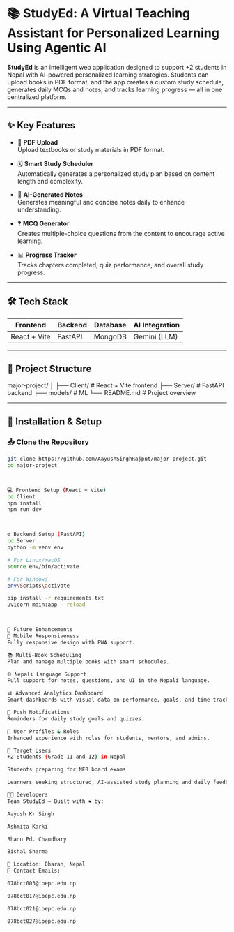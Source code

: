 # 📚 StudyEd: A Virtual Teaching Assistant for Personalized Learning Using Agentic AI

**StudyEd** is an intelligent web application designed to support +2 students in Nepal with AI-powered personalized learning strategies. Students can upload books in PDF format, and the app creates a custom study schedule, generates daily MCQs and notes, and tracks learning progress — all in one centralized platform.

---

## ✨ Key Features

- 📄 **PDF Upload**  
  Upload textbooks or study materials in PDF format.

- 🗓️ **Smart Study Scheduler**  
  Automatically generates a personalized study plan based on content length and complexity.

- 📝 **AI-Generated Notes**  
  Generates meaningful and concise notes daily to enhance understanding.

- ❓ **MCQ Generator**  
  Creates multiple-choice questions from the content to encourage active learning.

- 📊 **Progress Tracker**  
  Tracks chapters completed, quiz performance, and overall study progress.

---

## 🛠 Tech Stack

| Frontend       | Backend  | Database | AI Integration |
|----------------|----------|----------|----------------|
| React + Vite   | FastAPI  | MongoDB  | Gemini (LLM)   |

---

## 📁 Project Structure

major-project/
│
├── Client/ # React + Vite frontend
├── Server/ # FastAPI backend
├── models/ # ML
└── README.md # Project overview



---

## 🔧 Installation & Setup

### 📥 Clone the Repository

```bash
git clone https://github.com/AayushSinghRajput/major-project.git
cd major-project



💻 Frontend Setup (React + Vite)
cd Client
npm install
npm run dev



⚙️ Backend Setup (FastAPI)
cd Server
python -m venv env

# For Linux/macOS
source env/bin/activate

# For Windows
env\Scripts\activate

pip install -r requirements.txt
uvicorn main:app --reload



🚀 Future Enhancements
📱 Mobile Responsiveness
Fully responsive design with PWA support.

📚 Multi-Book Scheduling
Plan and manage multiple books with smart schedules.

🌐 Nepali Language Support
Full support for notes, questions, and UI in the Nepali language.

📊 Advanced Analytics Dashboard
Smart dashboards with visual data on performance, goals, and time tracking.

🔔 Push Notifications
Reminders for daily study goals and quizzes.

👥 User Profiles & Roles
Enhanced experience with roles for students, mentors, and admins.

🎯 Target Users
+2 Students (Grade 11 and 12) in Nepal

Students preparing for NEB board exams

Learners seeking structured, AI-assisted study planning and daily feedback

👨‍💻 Developers
Team StudyEd — Built with ❤️ by:

Aayush Kr Singh

Ashmita Karki

Bhanu Pd. Chaudhary

Bishal Sharma

📍 Location: Dharan, Nepal
📧 Contact Emails:

078bct003@ioepc.edu.np

078bct017@ioepc.edu.np

078bct021@ioepc.edu.np

078bct027@ioepc.edu.np

